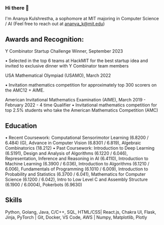 ### Hi there 👋

I'm Ananya Kulshrestha, a sophomore at MIT majoring in Computer Science / AI (Feel free to reach out at ananya_k@mit.edu)

## Awards and Recognition:
Y Combinator Startup Challenge Winner, September 2023

• Selected in the top 6 teams at HackMIT for the best startup idea and invited to exclusive dinner with Y Combinator team members

USA Mathematical Olympiad (USAMO), March 2022

• Invitation mathematics competition for approximately top 300 scorers on the AMC12 + AIME.

American Invitational Mathematics Examination (AIME), March 2019 - February 2022 - 4 time Qualifier 
• Invitational mathematics competition for top 2.5% students who take the American Mathematics Competition (AMC) 

## Education
• Recent Coursework: Computational Sensorimotor Learning (6.8200 / 6.484) (G), Advance in Computer Vision (6.8301 / 6.819), Algebraic Combinatorics (18.212)
• Past Coursework: Introduction to Deep Learning (6.S191), Design and Analysis of Algorithms (6.1220 / 6.046), Representation, Inference and Reasoning in AI (6.4110), Introduction to Machine Learning (6.3900 / 6.036), Introduction to Algorithms (6.1210 / 6.006), Fundamentals of Programming (6.1010 / 6.009), Introduction to Probability and Statistics (6.3700 / 6.041), Mathematics for Computer Science (6.1200 / 6.042),  Intro to Low Level C and Assembly Structure (6.1900 / 6.0004), Pokerbots (6.9630)

## Skills
Python, Golang, Java, C/C++, SQL, HTML/CSS| React.js, Chakra UI, Flask, Jinja, PyTorch | Git, Docker, VS Code, AWS | Numpy, Matplotlib, Plotly

<!--
**ananyakul/ananyakul** is a ✨ _special_ ✨ repository because its `README.md` (this file) appears on your GitHub profile.



Here are some ideas to get you started:

- 🔭 I’m currently working on ...
- 🌱 I’m currently learning ...
- 👯 I’m looking to collaborate on ...
- 🤔 I’m looking for help with ...
- 💬 Ask me about ...
- 📫 How to reach me: ...
- 😄 Pronouns: ...
- ⚡ Fun fact: ...
-->
